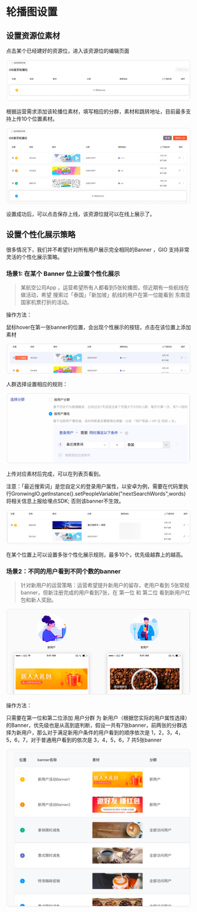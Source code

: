 # 轮播图设置

## 设置资源位素材

点击某个已经建好的资源位，进入该资源位的编辑页面

![](../../.gitbook/assets/xin-jian-di-yi-zhang.png)

根据运营需求添加该轮播位素材，填写相应的分群，素材和跳转地址，目前最多支持上传10个位置素材。

![](../../.gitbook/assets/lun-bo-wei-bian-ji.png)

设置成功后，可以点击保存上线，该资源位就可以在线上展示了。

## 设置个性化展示策略

很多情况下，我们并不希望针对所有用户展示完全相同的Banner ，GIO 支持非常灵活的个性化展示策略。

### 场景1: 在某个 Banner 位上设置个性化展示

> 某航空公司App ，运营希望所有人都看到5张轮播图，但近期有一些航线在做活动，希望 搜索过「泰国」「新加坡」航线的用户在第一位能看到 东南亚国家机票打折的活动。

操作方法：

鼠标hover在第一张banner的位置，会出现个性展示的按钮，点击在该位置上添加素材

![](../../.gitbook/assets/ge-xing-zhan-shi.png)

人群选择设置相应的规则：

![](../../.gitbook/assets/yong-hu-shu-xing.png)

上传对应素材后完成，可以在列表页看到。

注意：「最近搜索词」是您自定义的登录用户属性，以安卓为例，需要在代码里执行GronwingIO.getInstance\(\).setPeopleVariable\("nextSearchWords",words\) 将相关信息上报给埋点SDK; 否则该banner不生效。

![](../../.gitbook/assets/ge-xing-zhan-shi-yi-tian-jia.png)

在某个位置上可以设置多张个性化展示规则，最多10个，优先级越靠上的越高。

### 场景2：不同的用户看到不同个数的banner

> 针对新用户的运营策略：运营希望提升新用户的留存，老用户看到 5张常规banner，但新注册完成的用户看到7张，在 第一位 和 第二位 看到新用户红包和新人奖励。

![](../../.gitbook/assets/dui-bi.png)

操作方法：

只需要在第一位和第二位添加 用户分群 为 新用户（根据您实际的用户属性选择）的Banner，优先级也是从高到底判断，假设一共有7张banner，前两张的分群选择为新用户，那么对于满足新用户条件的用户看到的顺序依次是 1，2，3，4，5，6，7，对于普通用户看到的依次是 3，4，5，6，7 共5张banner

![](../../.gitbook/assets/bian-ji-wan-cheng.png)





